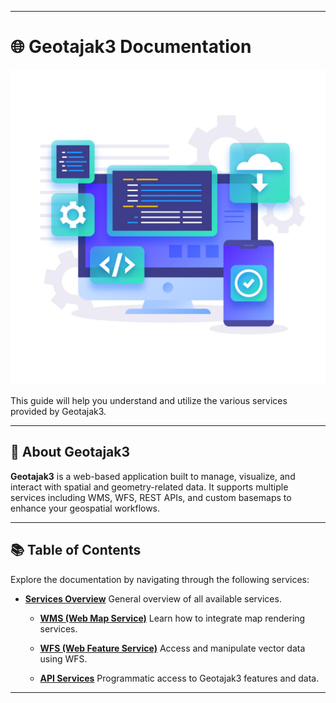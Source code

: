 
---

# 🌐 Geotajak3 Documentation

![Web Services](https://raw.githubusercontent.com/SaaFaa-company/geotajak3-documents/main/services/Images/webservices.jpg "Web Services")

This guide will help you understand and utilize the various services provided by Geotajak3.

---

## 📘 About Geotajak3

**Geotajak3** is a web-based application built to manage, visualize, and interact with spatial and geometry-related data. It supports multiple services including WMS, WFS, REST APIs, and custom basemaps to enhance your geospatial workflows.

---

## 📚 Table of Contents

Explore the documentation by navigating through the following services:

* **[Services Overview](https://github.com/SaaFaa-company/geotajak3-documents/tree/main/services)**
  General overview of all available services.

  * **[WMS (Web Map Service)](https://github.com/SaaFaa-company/geotajak3-documents/blob/main/services/WMS/WMS%20(Web%20Map%20Service).md)**
    Learn how to integrate map rendering services.

  * **[WFS (Web Feature Service)](https://github.com/SaaFaa-company/geotajak3-documents/blob/main/services/WFS/WFS%20(Web%20Feature%20Service).md)**
    Access and manipulate vector data using WFS.

  * **[API Services](https://github.com/SaaFaa-company/geotajak3-documents/blob/main/services/Api-Layer/Layer%20API%20Documentation.md)**
    Programmatic access to Geotajak3 features and data.

---


